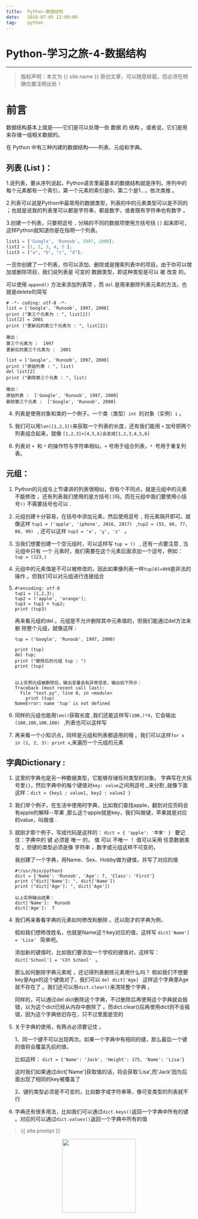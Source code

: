 ```yaml
---             
title:  Python-数据结构
date:   2018-07-05 12:00:00
tag:    python
---
```

# Python-学习之旅-4-数据结构

***
> 版权声明：本文为 {{ site.name }} 原创文章，可以随意转载，但必须在明确位置注明出处！

# 前言
数据结构基本上就是——它们是可以处理一些 数据 的 结构 。或者说，它们是用来存储一组相关数据的。

在 Python 中有三种内建的数据结构——列表、元组和字典。

## 列表 (List )：

1.说列表，要从序列说起，Python语言里最基本的数据结构就是序列。序列中的每个元素都有一个索引，第一个元素的索引是0，第二个是1...，依次类推 。

2.列表可以说是Python中最常用的数据类型，列表的中的元素类型可以是不同的 ；也就是说我的列表里可以都是字符串，都是数字，或者既有字符串也有数字 。

3.创建一个列表，只要把逗号 `,` 分隔的不同的数据项使用方括号括 `[]` 起来即可，这样Python就知道你是在指明一个列表。

```python
list1 = ['Google', 'Runoob', 1997, 2000];
list2 = [1, 2, 3, 4, 5 ];
list3 = ["a", "b", "c", "d"];
```

    

   一旦你创建了一个列表，你可以添加、删除或是搜索列表中的项目。由于你可以增加或删除项目，我们说列表是 可变的 数据类型，即这种类型是可以  被  改变  的。

   

   可以使用 `append()` 方法来添加列表项 ，而 `del` 是用来删除列表元素的方法，也就是delete的简写 

   ```
   # -*- coding: utf-8 -*-
   list = ['Google', 'Runoob', 1997, 2000]
   print ("第三个元素为 : ", list[2])
   list[2] = 2001
   print ("更新后的第三个元素为 : ", list[2])
   
   输出：
   第三个元素为 :  1997
   更新后的第三个元素为 :  2001
   ```

   ```
   list = ['Google', 'Runoob', 1997, 2000]
   print ("原始列表 : ", list)
   del list[2]
   print ("删除第三个元素 : ", list)
   
   输出：
   原始列表 :  ['Google', 'Runoob', 1997, 2000]
   删除第三个元素 :  ['Google', 'Runoob', 2000]
   ```

4. 列表是使用对象和类的一个例子。一个类（类型）`int `的对象（实例）`i` 。

5. 我们可以用`len([1,2,3])`来获取一个列表的长度，还有我们能用 `+` 加号把两个列表组合起来，就像 `[1,2,3]+[4,5,6]会变成[1,2,3,4,5,6] `

6. 列表对 `+ `和 `*` 的操作符与字符串相似。`+` 号用于组合列表，`* `号用于重复列表。 



## 元组：

1. Python的元组与上节课讲的列表很相似，但有个不同点，就是元组中的元素    不能修改   ，还有列表我们使用的是方括号`[]`吗，而在元组中我们要使用小括号`()`  不需要括号也可以 .

2. 元组创建十分容易，在括号中添加元素，然后使用逗号  `,`  将元素隔开即可。就像这样  `tup1 = ('apple', 'iphone', 2016, 2017) `  ,`tup2 = (55, 66, 77, 88, 99) `   ,  还可以这样 `tup3 = 'x', 'y', 'z' `   。

3. 当我们想要创建一个空元组时，可以这样写   `tup = () `   , 还有一点要注意 ,  当元组中只有  一个  元素时，我们需要在这个元素后面添加一个逗号，例如： `tup = (123,) `

4. 元组中的元素值是不可以被修改的，因此如果像列表一样`tup[0]=999`是非法的操作 。但我们可以对元组进行连接组合

5. ```
   #!encoding: utf-8
   tup1 = (1,2,3);
   tup2 = ('apple', 'orange');
   tup3 = tup1 + tup2;
   print (tup3)
   ```

   再来看元组的del 。元组是不允许删除其中元素值的，但我们能通过del方法来删    除整个元组，就像这样 :

   ```
   tup = ('Google', 'Runoob', 1997, 2000)
    
   print (tup)
   del tup;
   print ("删除后的元组 tup : ")
   print (tup)
   
   
   以上实例元组被删除后，输出变量会有异常信息，输出如下所示：
   Traceback (most recent call last):
     File "test.py", line 8, in <module>
       print (tup)
   NameError: name 'tup' is not defined
   ```

6. 同样的元组也能用`len()`获取长度 ,我们还能这样写`(100,)*4`，它会输出`(100,100,100,100) `   ,列表也可以这样写 

   

7. 再来看一个小知识点，同样是元组和列表都适用的哦 。我们可以这样`for x in (1, 2, 3): print x`,来遍历一个元组的元素 

   

## 字典Dictionary :

   1. 这里的字典也是另一种数据类型，它能够存储任何类型的对象。 字典写在大括号里`{}`，然后字典中的每个键值对`key: value`之间用逗号`,`,来分割 ,就像下面这样：`dict = {key1 : value1, key2 : value2 }` 

   2.  我们举个例子，在生活中使用时字典，比如我们查找apple，翻到对应页码会有apple的解释--苹果 ,那么这个apple就是key，我们叫做键，苹果就是对应的value，叫做值 .

   3. 就刚才那个例子，写成代码是这样的： `dict = { 'apple': '苹果' } `    要记住：字典中的 键 必须是  唯一  的， 值 可以  不唯一   ！ 值可以采用 任意数据类型 ，但键的类型必须是像 字符串 ，数字或元组这样不可变的，

       我创建了一个字典，用Name、Sex、Hobby做为键值，并写了对应的值 

      ```
      #!/usr/bin/python3
      dict = {'Name': 'Runoob', 'Age': 7, 'Class': 'First'}
      print ("dict['Name']: ", dict['Name'])
      print ("dict['Age']: ", dict['Age'])
      
      以上实例输出结果：
      dict['Name']:  Runoob
      dict['Age']:  7
      ```

   4. 我们再来看看字典的元素如何修改和删除 。还以刚才的字典为例，

      假如我们想修改姓名，也就是Name这个key对应的值，这样写 `dict['Name'] = 'Lisa' `   简单吧。

      添加新的键值时，比如我们要添加一个学校的键值对，这样写： `dict['School'] = 'CXY School' `     。

      那么如何删除字典元素呢 ，还记得列表删除元素用什么吗？ 假如我们不想要key是Age的这个键值对了，我们可以 `del dict['Age] `  这样这个字典里Age就不存在了 。我们还可以用`dict.clear()`来清除整个字典 。

      同样的，可以通过del dict删除这个字典，不过删除后再使用这个字典就会报错，以为这个dict已经从内存中删除了 。而dict.clear()后再使用dict则不会报错，因为这个字典依旧存在，只不过里面是空的 

   5. 关于字典的使用，有两点必须要记住 。

      1、同一个键不可以出现两次。如果一个字典中有相同的键，那么最后一个键的值将会覆盖先前的值，

      比如这样： `dict = {'Name': 'Jack', 'Height': 175, 'Name': 'Lisa'} `       

      这时我们如果通过dict['Name']获取值的话，将会获取'Lisa',而'Jack'因为后面出现了相同的key被覆盖了 

      2、键的类型必须是不可变的，比如数字或字符串等，像可变类型的列表就不行 

   6. 字典还有很多用法，比如我们可以通过`dict.keys()`返回一个字典中所有的键 。对应的可以通过`dict.values()`返回一个字典中所有的值 

   

   

   

   

> {{ site.prompt }}

<div  align="center">
<img src="https://rengui520.github.io/images/wechart.jpg" width = "200" height = "200"/>